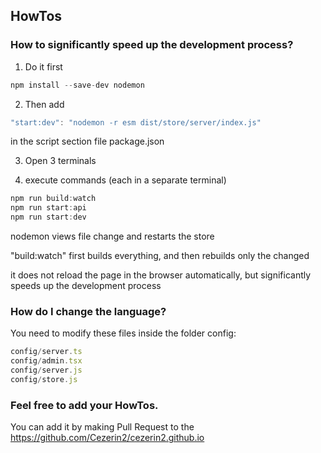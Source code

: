 ## HowTos

### How to significantly speed up the development process?

1. Do it first

```javascript
npm install --save-dev nodemon
```

2. Then add

```javascript
"start:dev": "nodemon -r esm dist/store/server/index.js"
```

in the script section file package.json

3. Open 3 terminals

4. execute commands (each in a separate terminal)

```javascript
npm run build:watch
npm run start:api
npm run start:dev
```

nodemon views file change and restarts the store

"build:watch" first builds everything, and then rebuilds only the changed

it does not reload the page in the browser automatically, but significantly speeds up the development process


### How do I change the language?

You need to modify these files inside the folder config:
```javascript
config/server.ts
config/admin.tsx 
config/server.js
config/store.js
```


### Feel free to add your HowTos.

You can add it by making Pull Request to the https://github.com/Cezerin2/cezerin2.github.io
